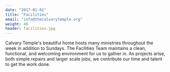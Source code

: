 ```yaml
---
date: "2017-01-01"
title: "Facilities"
email: "info@thecalvarytemple.org"
weight: 40
header: facilities.jpg
---
```


Calvary Temple's beautiful home hosts many ministries throughout the week in addition to Sundays. The Facilities Team maintains a clean, functional, and welcoming environment for us to gather in. As projects arise, both simple repairs and larger scale jobs, we contribute our time and talent to get the work done.

